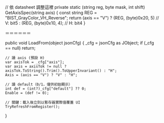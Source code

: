 // 依 datasheet 調整這裡
private static (string reg, byte mask, int shift) GetAxisSpec(string axis)
{
    const string REG = "BIST_GrayColor_VH_Reverse";
    return (axis == "V")
        ? (REG, (byte)0x20, 5)  // V: bit5
        : (REG, (byte)0x10, 4); // H: bit4
}

＝＝＝＝＝＝

public void LoadFrom(object jsonCfg)
{
    _cfg = jsonCfg as JObject;
    if (_cfg == null) return;

    // 讀 axis (預設 H)
    var axisTok = _cfg["axis"];
    var axis = axisTok != null ? axisTok.ToString().Trim().ToUpperInvariant() : "H";
    Axis = (axis == "V") ? "V" : "H";

    // 讀 default（0/1，僅供初始顯示）
    int def = (int?)_cfg["default"] ?? 0;
    Enable = (def != 0);

    // 關鍵：載入後立刻以暫存器實際值覆蓋 UI
    TryRefreshFromRegister();
}